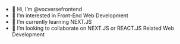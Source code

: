 - 👋 Hi, I’m @vocversefrontend
- 👀 I’m interested in Front-End Web Development
- 🌱 I’m currently learning NEXT.JS 
- 💞️ I’m looking to collaborate on NEXT.JS or REACT.JS Related Web Development 

<!---
- 📫 How to reach me
vocversefrontend/vocversefrontend is a ✨ special ✨ repository because its `README.md` (this file) appears on your GitHub profile.
You can click the Preview link to take a look at your changes.
--->
